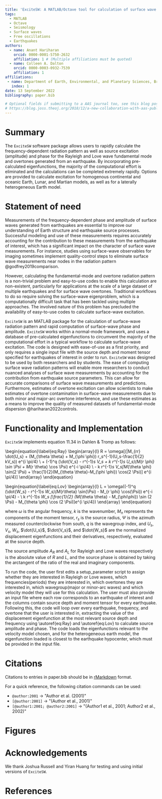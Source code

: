 ```yaml
---
title: 'ExciteSW: A MATLAB/Octave tool for calculation of surface wave and overtone excitation from Earthquakes on Earth and other Planetary Bodies'
tags:
  - MATLAB
  - Octave
  - Seismology
  - Surface waves
  - Free oscillations
  - Earthquakes
authors:
  - name: Anant Hariharan
    orcid: 0000-0001-5750-2632
    affiliation: 1 # (Multiple affiliations must be quoted)
  - name: Colleen A. Dalton
    orcid: 0000-0003-0932-7539
    affiliation: 1
affiliations:
 - name: Department of Earth, Environmental, and Planetary Sciences, Brown University, Providence, RI, USA
   index: 1
date: 13 September 2022
bibliography: paper.bib

# Optional fields if submitting to a AAS journal too, see this blog post:
# https://blog.joss.theoj.org/2018/12/a-new-collaboration-with-aas-publishing
---
```


# Summary

The `ExciteSW` software package allows users to rapidly calculate the frequency-dependent radiation pattern as well as source excitation (amplitude) and phase for the Rayleigh and Love wave fundamental mode and overtones generated from an earthquake. By incorporating pre-calculated eigenfunctions, the majority of the computational effort is eliminated and the calculations can be completed extremely rapidly. Options are provided to calculate excitation for homogenous continental and oceanic Earth, Lunar, and Martian models, as well as for a laterally heterogeneous Earth model.

# Statement of need

Measurements of the frequency-dependent phase and amplitude of surface waves generated from earthquakes are essential to improve our understanding of Earth structure and earthquake source processes. Successful modeling and use of these measurements requires accurately accounting for the contribution to these measurements from the earthquake of interest, which has a significant impact on the character of surface wave measurements. For instance, studies using surface-wave observables for imaging sometimes implement quality-control steps to eliminate surface wave measurements near nodes in the radiation pattern @godfrey2019comparison.

 However, calculating the fundamental-mode and overtone radiation pattern is a non-trivial problem and easy-to-use codes to enable this calculation are non-existent, particularly for applications at the scale of a large dataset of multiple earthquakes and for surface wave overtones. Traditional workflows to do so require solving the surface-wave eigenproblem, which is a computationally difficult task that has been tackled using multiple approaches. The involved nature of this problem has precluded the availability of easy-to-use codes to calculate surface-wave excitation.

`ExciteSW` is an MATLAB package for the calculation of surface-wave radiation pattern and rapid computation of surface-wave phase and amplitude. `ExciteSW` works within a normal-mode framework, and uses a database of pre-calculated eigenfunctions to circumvent the majority of the computational effort in a typical workflow to calculate surface-wave excitation. The code is designed with ease-of-use as a first priority, and only requires a single input file with the source depth and moment tensor specified for earthquakes of interest in order to run. `ExciteSW` was designed to be used by both  researchers and by students. The ease of computing surface wave radiation patterns will enable more researchers to conduct nuanced analyses of surface wave measurements by accounting for the contribution from earthquake source parameters. This can allow for accurate comparisons of surface wave measurements and predictions. Furthermore, estimates of overtone excitation can allow scientists to make estimates of overtone contamination in surface-wave measurements due to both minor and major-arc overtone interference, and use these estimates as a means to improve the quality of measured datasets of fundamental-mode dispersion @hariharan2022controls.

# Functionality and Implementation

`ExciteSW` implements equation 11.34 in Dahlen \& Tromp as follows:

\begin{equation}\label{eq:Ray}
\begin{array}{l}
 R = \omega[(|M_{rr} \dot{U_s} + (M_{\theta \theta} + M_{\phi \phi}) r_s^{-1}(U_s-\frac{1}{2} kV_s)) e^{i \pi/4}  \\  + (-1)^q (\dot{V_s} - r^{-1}_s V_s + k r^{-1}_s U_s)(M_{r \phi} \sin \Psi + M_{r \theta} \cos \Psi) e^{-i \pi/4}  \\  - k r^{-1}_s V_s[M_{\theta \phi} \sin(2 \Psi) + \frac{1}{2}(M_{\theta \theta}-M_{\phi \phi}) \cos(2 \Psi)] e^{i \pi/4}]
\end{array}
\end{equation}



\begin{equation}\label{eq:Lov}
\begin{array}{l}
L = \omega((-1)^q (\dot{W_s} - r^{-1}_s W_s)(M_{r\theta} \sin(\Psi) - M_{r \phi} \cos(\Psi)) e^{-i \pi/4} - \\ k r^{-1}_s W_s [\frac{1}{2} (M_{\theta \theta} - M_{\phi\phi}) \sin (2 \Psi) - M_{\theta \phi} \cos (2 \Psi)]e^{i \pi/4})
\end{array}
\end{equation}

where $\omega$ is the angular frequency, $k$ is the wavenumber,  $M_n$ represents the components of the moment tensor, $r_s$ is the source radius, $\Psi$ is the azimuth measured counterclockwise from south, $q$ is the wavegroup index, and $U_s$, $V_s$, $W_s$, $\dot{U_s}$, $\dot{V_s}$, and $\dot{W_s}$ are the normalized displacement eigenfunctions and their derivatives, respectively, evaluated at the source depth.

The source amplitude $A_R$ and $A_L$ for Rayleigh and Love waves respectively is the absolute value of $R$ and $L$, and the source phase is obtained by taking the arctangent of the ratio of the real and imaginary components.

To run the code, the user first edits a setup_parameter script to assign whether they are interested in Rayleigh or Love waves, which frequencies(periods) they are interested in, which overtones they are interested in, which wavegroup(major or minor-arc waves) and which velocity model they will use for this calculation. The user must also provide an input file where each row corresponds to an earthquake of interest and the columns contain source depth and moment tensor for every earthquake. Following this, the code will loop over every earthquake, frequency, and overtone that the user is interested in, extracting the value of the displacement eigenfunction at the most relevant source depth and frequency using \autoref{eq:Ray} and \autoref{eq:Lov} to calculate source amplitude and phase. The code loads the eigenfunctions relevant to the velocity model chosen, and for the heterogeneous earth model, the eigenfunction loaded is closest to the earthquake hypocenter, which must be provided in the input file.

# Citations

Citations to entries in paper.bib should be in
[rMarkdown](http://rmarkdown.rstudio.com/authoring_bibliographies_and_citations.html)
format.


For a quick reference, the following citation commands can be used:
- `@author:2001`  ->  "Author et al. (2001)"
- `[@author:2001]` -> "(Author et al., 2001)"
- `[@author1:2001; @author2:2001]` -> "(Author1 et al., 2001; Author2 et al., 2002)"

# Figures


# Acknowledgements

We thank Joshua Russell and Yiran Huang for testing and using initial versions of `ExciteSW`.

# References
